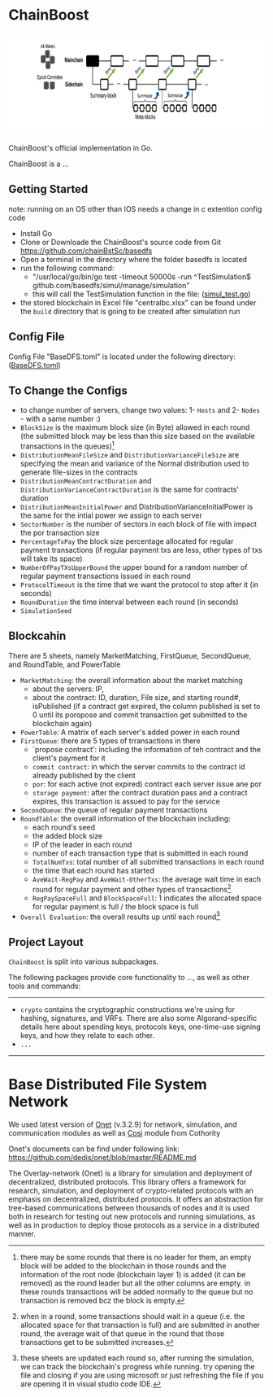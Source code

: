 
# ChainBoost #
<p align="center"><img width="650" height="200" src="./BaseDFSProtocol/chainboost.png" alt="ChainBoost logo"></p>

ChainBoost's official implementation in Go.

ChainBoost is a ...

## Getting Started ##
note: running on an OS other than IOS needs a change in c extention config code

- Install Go
- Clone or Downloade the ChainBoost's source code from Git <https://github.com/chainBstSc/basedfs>
- Open a terminal in the directory where the folder basedfs is located
- run the following command: 
    - "/usr/local/go/bin/go test -timeout 50000s -run ^TestSimulation$ github.com/basedfs/simul/manage/simulation"
    - this will call the TestSimulation function in the file: ([simul_test.go](https://github.com/chainBstSc/basedfs/blob/master/simul/manage/simulation/simul_test.go))
- the stored blockchain in Excel file "centralbc.xlsx"  can be found under the `build` directory that is going to be created after simulation run



## Config File ##

Config File "BaseDFS.toml" is located under the following directory:
([BaseDFS.toml](https://github.com/chainBstSc/basedfs/blob/master/simul/manage/simulation/BaseDFS.toml))


## To Change the Configs ##
- to change number of servers, change two values: 1- `Hosts` and 2- `Nodes` - with a same number :)
- `BlockSize` is the maximum block size (in Byte) allowed in each round (the submitted block may be less than this size based on the available transactions in the queues)[^1]
- `DistributionMeanFileSize` and `DistributionVarianceFileSize` are specifying the mean and variance of the Normal distribution used to generate file-sizes in the contracts
- `DistributionMeanContractDuration` and `DistributionVarianceContractDuration` is the same for contracts' duration
- `DistributionMeanInitialPower` and DistributionVarianceInitialPower is the same for the intial power we assign to each server
- `SectorNumber` is the number of sectors in each block of file with impact the por transaction size
- `PercentageTxPay` the block size percentage allocated for regular payment transactions (if regular payment txs are less, other types of txs will take its space)
- `NumberOfPayTXsUpperBound` the upper bound for a random number of regular payment transactions issued in each round
- `ProtocolTimeout` is the time that we want the protocol to stop after it (in seconds)
- `RoundDuration` the time interval between each round (in seconds)
- `SimulationSeed` 


## Blockcahin ##
There are 5 sheets, namely MarketMatching, FirstQueue, SecondQueue, and RoundTable, and PowerTable


- `MarketMatching`: the overall information about the market matching
    - about the servers: IP, 
    - about the contract: ID, duration, File size, and starting round#, isPublished (if a contract get expired, the column published is set to 0 until its poropose and commit transaction get submitted to the blockchain again)
- `PowerTable`: A matrix of each server's added power in each round
- `FirstQueue`: there are 5 types of trransactions in there
    - `propose contract': including the information of teh contract and the client's payment for it
    - `commit contract`: in which the server commits to the contract id already published by the client
    - `por`: for each active (not expired) contract each server issue ane por
    - `storage payment`: after the contract duration pass and a contract expires, this transaction is assued to pay for the service
- `SecondQueue`: the queue of regular payment transactions
- `RoundTable`: the overall information of the blockchain including:
    - each round's seed
    - the added block size
    - IP of the leader in each round
    - number of each transaction type that is submitted in each round
    - `TotalNumTxs`: total number of all submitted transactions in each round
    - the time that each round has started
    - `AveWait-RegPay` and `AveWait-OtherTxs`: the average wait time in each round for regular payment and other types of transactions[^2]
    - `RegPaySpaceFull` and `BlockSpaceFull`: 1 indicates the allocated space for regular payment is full /  the block space is full
- `Overall Evaluation`: the overall results up until each round[^3]


## Project Layout ##

`ChainBoost` is split into various subpackages.

The following packages provide core functionality to ..., as well as other tools and commands:

--------------------------------------------------------------------------------------------------
  - `crypto` contains the cryptographic constructions we're using for hashing,
    signatures, and VRFs. There are also some Algorand-specific details here
    about spending keys, protocols keys, one-time-use signing keys, and how they
    relate to each other.
  -   `...`
--------------------------------------------------------------------------------------------------

# Base Distributed File System Network

We used latest version of [Onet](https://github.com/dedis/onet/tree/v3.2.9) (v.3.2.9) for network, simulation, and communication modules 
as well as [Cosi](https://github.com/dedis/cothority) module from Cothority 

Onet's documents can be find under following link:
<https://github.com/dedis/onet/blob/master/README.md>

The Overlay-network (Onet) is a library for simulation and deployment of
decentralized, distributed protocols. This library offers a framework for
research, simulation, and deployment of crypto-related protocols with an emphasis
on decentralized, distributed protocols. It offers an abstraction for tree-based
communications between thousands of nodes and it is used both in research for
testing out new protocols and running simulations, as well as in production to
deploy those protocols as a service in a distributed manner.




<!--FootNote-->
[^1]: there may be some rounds that there is no leader for them, an empty block will be added to the blockchain in those rounds and the information of the root node (blockchain layer 1) is added (it can be removed) as the round leader but all the other columns are empty. in these rounds transactions will be added normally to the queue but no transaction is removed bcz the block is empty.
[^2]: when in a round, some transactions should wait in a queue (i.e. the allocated space for  that transaction is full) and are submitted in another round, the average wait of that queue in the round that those transactions get to be submitted increases.
[^3]: these sheets are updated each round so, after running the simulation, we can track the blockchain's progress while running. try opening the file and closing if you are using microsoft or just refreshing the file if you are opening it in visual studio code IDE.
<!--FootNote-->
